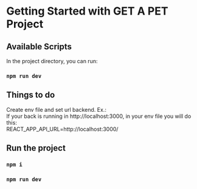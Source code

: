 # Getting Started with GET A PET Project

## Available Scripts

In the project directory, you can run:

### `npm run dev`

## Things to do

Create env file and set url backend. Ex.:\
If your back is running in http://localhost:3000, in your env file you will do this:\
REACT_APP_API_URL=http://localhost:3000/

## Run the project

### `npm i`
### `npm run dev`

